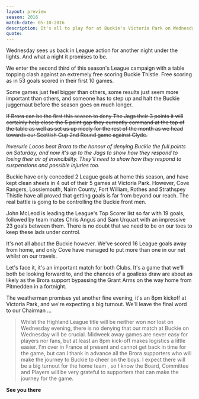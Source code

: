 ```yaml
---
layout: preview
season: 2016
match-date: 05-10-2016
description: It's all to play for at Buckie's Victoria Park on Wednesday night as Brora Rangers attempt to match the League leaders points total
quote:
---
```

Wednesday sees us back in League action for another night under the lights. And what a night it promises to be.

We enter the second third of this season's League campaign with a table topping clash against an extremely free scoring Buckie Thistle. Free scoring as in 53 goals scored in their first 10 games.

Some games just feel bigger than others, some results just seem more important than others, and someone has to step up and halt the Buckie juggernaut before the season goes on much longer.

~~If Brora can be the first this season to deny The Jags their 3 points it will certainly help close the 5 point gap they currently command at the top of the table as well as set us up nicely for the rest of the month as we head towards our Scottish Cup 2nd Round game against Clyde.~~

*Inverurie Locos beat Brora to the honour of denying Buckie the full points on Saturday, and now it's up to the Jags to show how they respond to losing their air of invincibility. They'll need to show how they respond to suspensions and possible injuries too.*

Buckie have only conceded 2 League goals at home this season, and have kept clean sheets in 4 out of their 5 games at Victoria Park. However, Cove Rangers, Lossiemouth, Nairn County, Fort William, Rothes and Strathspey Thistle have all proved that getting goals is far from beyond our reach. The real battle is going to be controlling the Buckie front men. 

John McLeod is leading the League's Top Scorer list so far with 19 goals, followed by team mates Chris Angus and Sam Urquart with an impressive 23 goals between them. There is no doubt that we need to be on our toes to keep these lads under control.

It's not all about the Buckie however. We've scored 16 League goals away from home, and only Cove have managed to put more than one in our net whilst on our travels.

Let's face it, it's an important match for both Clubs. It's a game that we'll both be looking forward to, and the chances of a goalless draw are about as likely as the Brora support bypassing the Grant Arms on the way home from Pitmedden in a fortnight.

The weatherman promises yet another fine evening, it's an 8pm kickoff at Victoria Park, and we're expecting a big turnout. We'll leave the final word to our Chairman ...

>Whilst the Highland League title will be neither won nor lost on Wednesday evening, there is no denying that our match at Buckie on Wednesday will be crucial.
Midweek away games are never easy for players nor fans, but at least an 8pm kick-off makes logistics a little easier.
I'm over in France at present and cannot get back in time for the game, but can I thank in advance all the Brora supporters who will make the journey to Buckie to cheer on the boys.
I expect there will be a big turnout for the home team , so I know the Board, Committee and Players will be very grateful to supporters that can make the journey for the game.

**See you there**